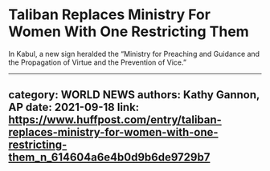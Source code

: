 # Taliban Replaces Ministry For Women With One Restricting Them

In Kabul, a new sign heralded the “Ministry for Preaching and Guidance and the Propagation of Virtue and the Prevention of Vice.”

---
category: WORLD NEWS
authors: Kathy Gannon, AP
date: 2021-09-18
link: https://www.huffpost.com/entry/taliban-replaces-ministry-for-women-with-one-restricting-them_n_614604a6e4b0d9b6de9729b7
---
